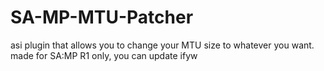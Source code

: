 # SA-MP-MTU-Patcher
asi plugin that allows you to change your MTU size to whatever you want. 
made for SA:MP R1 only, you can update ifyw
